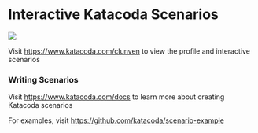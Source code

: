 # Interactive Katacoda Scenarios

[![](http://shields.katacoda.com/katacoda/clunven/count.svg)](https://www.katacoda.com/clunven "Get your profile on Katacoda.com")

Visit https://www.katacoda.com/clunven to view the profile and interactive scenarios

### Writing Scenarios
Visit https://www.katacoda.com/docs to learn more about creating Katacoda scenarios

For examples, visit https://github.com/katacoda/scenario-example

